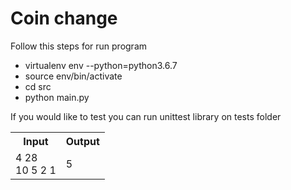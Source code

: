 # Coin change
Follow this steps for run program 
- virtualenv env --python=python3.6.7
- source env/bin/activate
- cd src
- python main.py
<p> If you would like to test you can run unittest library on tests folder </p>
<table style="width:100%">
  <tr>
    <th>Input</th>
    <th>Output</th> 
  </tr>
  <tr>
    <td>4 28 </br>10 5 2 1</td> 
    <td>5</td>
  </tr>
</table>
